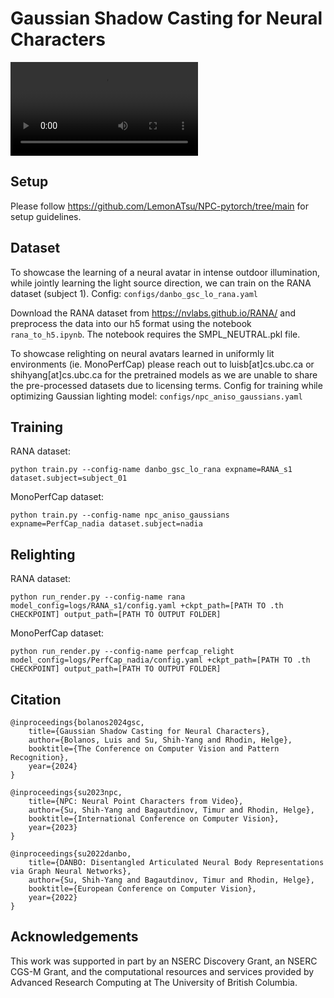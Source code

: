 # Gaussian Shadow Casting for Neural Characters
![](assets/npc_relighting_combined.mp4)
## Setup

Please follow https://github.com/LemonATsu/NPC-pytorch/tree/main for setup guidelines.

## Dataset

To showcase the learning of a neural avatar in intense outdoor illumination, while jointly learning the light source direction, we can train on the RANA dataset (subject 1). Config: `configs/danbo_gsc_lo_rana.yaml`

Download the RANA dataset from https://nvlabs.github.io/RANA/ and preprocess the data into our h5 format using the notebook `rana_to_h5.ipynb`. The notebook requires the SMPL_NEUTRAL.pkl file.

To showcase relighting on neural avatars learned in uniformly lit environments (ie. MonoPerfCap) please reach out to luisb[at]cs.ubc.ca or shihyang[at]cs.ubc.ca for the pretrained models as we are unable to share the pre-processed datasets due to licensing terms. Config for training while optimizing Gaussian lighting model: `configs/npc_aniso_gaussians.yaml`

## Training

RANA dataset:

`python train.py --config-name danbo_gsc_lo_rana expname=RANA_s1 dataset.subject=subject_01`

MonoPerfCap dataset:

`python train.py --config-name npc_aniso_gaussians expname=PerfCap_nadia dataset.subject=nadia`

## Relighting

RANA dataset:

`python run_render.py --config-name rana model_config=logs/RANA_s1/config.yaml +ckpt_path=[PATH TO .th CHECKPOINT] output_path=[PATH TO OUTPUT FOLDER]`

MonoPerfCap dataset:

`python run_render.py --config-name perfcap_relight model_config=logs/PerfCap_nadia/config.yaml +ckpt_path=[PATH TO .th CHECKPOINT] output_path=[PATH TO OUTPUT FOLDER]`

## Citation

```
@inproceedings{bolanos2024gsc,
    title={Gaussian Shadow Casting for Neural Characters},
    author={Bolanos, Luis and Su, Shih-Yang and Rhodin, Helge},
    booktitle={The Conference on Computer Vision and Pattern Recognition},
    year={2024}
}

@inproceedings{su2023npc,
    title={NPC: Neural Point Characters from Video},
    author={Su, Shih-Yang and Bagautdinov, Timur and Rhodin, Helge},
    booktitle={International Conference on Computer Vision},
    year={2023}
}

@inproceedings{su2022danbo,
    title={DANBO: Disentangled Articulated Neural Body Representations via Graph Neural Networks},
    author={Su, Shih-Yang and Bagautdinov, Timur and Rhodin, Helge},
    booktitle={European Conference on Computer Vision},
    year={2022}
}

```

## Acknowledgements

This work was supported in part by an NSERC Discovery Grant, an NSERC CGS-M Grant, and the computational resources and services provided by Advanced Research Computing at The University of British Columbia.
